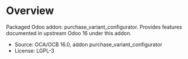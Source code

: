 # Overview

Packaged Odoo addon: purchase_variant_configurator. Provides features documented in upstream Odoo 16 under this addon.

- Source: OCA/OCB 16.0, addon purchase_variant_configurator
- License: LGPL-3
